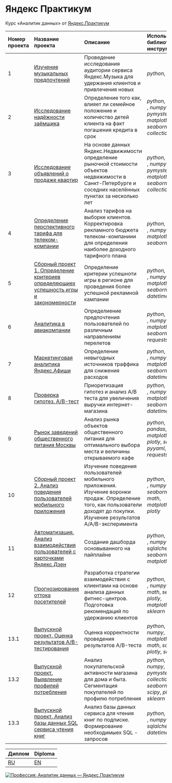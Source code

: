 # Яндекс Практикум



Курс «Аналитик данных» от [Яндекс.Практикум](https://practicum.yandex.ru/data-analyst/)


| **Номер проекта** | **Название проекта** | **Описание** | **Используемые библиотеки и инструменты** |
| :---------------- | :------------------- | :----------- |:--------------------------- |
|1| [Изучение музыкальных предпочтений](https://github.com/skd2314/yandex_practikum_da/blob/master/0_musical_preferences/musical_preferences.ipynb) | Проведение исследования аудитории сервиса Яндекс.Музыка для удержания клиентов и привлечения новых| *python*, *pandas* |
|2| [Исследование надёжности заёмщика](https://github.com/skd2314/yandex_practikum_da/blob/master/1_borrower_reliability_research/borrower_reliability_research.ipynb) | Определение того как, влияет ли семейное положение и количество детей клиента на факт погашения кредита в срок | *python*, *pandas* , *numpy*, *pymystem3*, *matplotlib*, *seaborn*, *collections* |
|3| [Исследование объявлений о продаже квартир](https://github.com/skd2314/yandex_practikum_da/blob/master/2_research_on_apartment_listings/research_on_apartment_listings.ipynb) | На основе данных Яндекс.Недвижимости определение рыночной стоимости объектов недвижимости в Санкт-Петербурге и соседних населённых пунктах за несколько лет | *python*, *pandas* , *numpy*, *pymystem3*, *matplotlib*, *seaborn*, *collections*|
|4| [Определение перспективного тарифа для телеком-компании](https://github.com/skd2314/yandex_practikum_da/blob/master/3_tariff_for_a_telecom_company/tariff_for_telecom.ipynb) | Анализ тарифов на выборке клиентов. Корректировка рекламного бюджета телеком-компаниии для определения наиболее доходного тарифного плана | *python*, *pandas* , *numpy*, *matplotlib*, *seaborn*,  *scipy* |
|5| [Сборный проект 1. Определение критериев определяющиех успешность игры и закономерности](https://github.com/skd2314/yandex_practikum_da/blob/master/4_games/games.ipynb) | Определение критерии успешноти игры в регионе для проведения более успешной рекламной кампании | *python*, *pandas* , *numpy*,  *matplotlib*, *seaborn*, *datetime*, *scipy* |
|6| [Аналитика в авиакомпании](https://github.com/skd2314/yandex_practikum_da/blob/master/5_data_mining/airlines.ipynb) | Определиение предпочтения пользователей по различным направлениям перелетов | *python*, *pandas* , *numpy*,  *matplotlib*, *seaborn*, *bs4*, *requests*, *SQL*|
|7| [Маркетинговая аналитика Яндекс.Афиши](https://github.com/skd2314/yandex_practikum_da/blob/master/6_yandex_afisha/yandex_afisha.ipynb) | Определение невыгодных источников траффика для снижения расходов | *python*, *pandas* , *numpy*, *matplotlib*, *seaborn*, *math*, *datetime*, *scipy* |
|8| [Проверка гипотез. A/B-тест](https://github.com/skd2314/yandex_practikum_da/blob/master/7_a-b_test_for_online_store/a-b_test.ipynb/7_принятие%20решений%20в%20бизнесе%20на%20основе%20данных) | Приоретизация гипотез и анализ A/B теста для увеличения выручки интернет-магазина| *python*, *pandas* , *numpy*, *matplotlib*, *seaborn*, *math*, *datetime*, *scipy* |
|9| [Рынок заведений общественного питания Москвы](https://github.com/skd2314/yandex_practikum_da/blob/master/8_catering_market/catering_market.ipynb) | Анализ рынка объектов общественного питания для оптимального выбора места и величины открываемого кафе | *python*, *numpy*, *pandas*, *matplotlib*, *plotly*, *seaborn*, *pyyaml*, *requests* |
|10| [Сборный проект 2. Анализ поведения пользователей мобильного приложения](https://github.com/skd2314/yandex_practikum_da/blob/master/9_aab_test_startup/aab_test_startup.ipynb) | Изучение поведения пользователей  мобильного приложения. Изучение воронки продаж. Определение того, как пользователи доходят до покупки. Изучение результатов A/A/B-эксперимента| *python*, *pandas* , *numpy*, *seaborn*, *scipy*, *math*, *matplotlib*, *plotly* |
|11| [Автоматизация. Анализ взаимодействия пользователей с карточками Яндекс.Дзен ](https://github.com/skd2314/yandex_practikum_da/blob/master/10_yandex_zen/zen_dashboard.ipynb) | Создание дашборда основыванного на пайплайне | *python*, *pandas* , *numpy*, *scipy*, *sqlalchemy*, *seaborn*, *plotly*, *matplotlib*, *dash* |
|12| [Прогнозирование оттока посетителей](https://github.com/skd2314/yandex_practikum_da/blob/master/11_fitness_center_churn/fitness_center_churn.ipynb) | Разработка стратегии взаимодействия с клиентами на основе анализа данных фитнес-центров. Подготовка рекомендаций по удержанию клиентов | *python*, *pandas* , *numpy*, *scipy*, *math*, *seaborn*, *plotly*, *matplotlib*, *sklearn* |
|13.1| [Выпускной проект. Оценка результатов А/B-тестирования](https://github.com/skd2314/yandex_practikum_da/blob/master/12_final_project/AB_test/AB_test.ipynb) | Оценка корректности проведения результатов A/B-теста | *python*, *pandas*, *numpy*, *matplotlib*, *math*, *scipy*, *plotly*, *seaborn* |
|13.2| [Выпускной проект. Выявление профилей потребления](https://github.com/skd2314/yandex_practikum_da/blob/master/12_final_project/e-commerce/e-commerce.ipynb) | Анализ покупательской активности магазина для дома и быта. Сегментация покупателей по профилю потребления | *python*, *pandas*, *numpy*, *pymystem3*, *collections*, *seaborn*, *math*, *scipy*,  *plotly*, *sklearn*|
|13.3| [Выпускной проект. Анализ базы данных SQL сервиса чтения книг](https://github.com/skd2314/yandex_practikum_da/blob/master/12_final_project/SQL/books_sql.ipynb) | Анализ базы данных сервиса для чтения книг по подписке. Формирование необходимыех SQL - запросов | *python*, *pandas* , *numpy*, *sqlalchemy*, *datetime*, *SQL* |

| **Диплом** | **Diploma** |
| :---------------- | :---------------- |
|[RU](https://github.com/skd2314/yandex_practikum_da/blob/master/diploma/ru.pdf) |  [EN](https://github.com/skd2314/yandex_practikum_da/blob/master/diploma/en.pdf) |  |


[![Профессия: Аналитик данных — Яндекс.Практикум](https://yastatic.net/q/logoaas/v2/%D0%AF%D0%BD%D0%B4%D0%B5%D0%BA%D1%81.svg?circle=black&color=000&first=white)](https://practicum.yandex.ru/data-analyst/)


